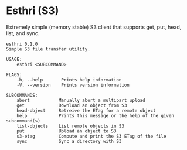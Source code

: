 # Esthri (S3)

Extremely simple (memory stable) S3 client that supports get, put, head, list,
and sync.

```
esthri 0.1.0
Simple S3 file transfer utility.

USAGE:
    esthri <SUBCOMMAND>

FLAGS:
    -h, --help       Prints help information
    -V, --version    Prints version information

SUBCOMMANDS:
    abort           Manually abort a multipart upload
    get             Download an object from S3
    head-object     Retreive the ETag for a remote object
    help            Prints this message or the help of the given subcommand(s)
    list-objects    List remote objects in S3
    put             Upload an object to S3
    s3-etag         Compute and print the S3 ETag of the file
    sync            Sync a directory with S3
```
